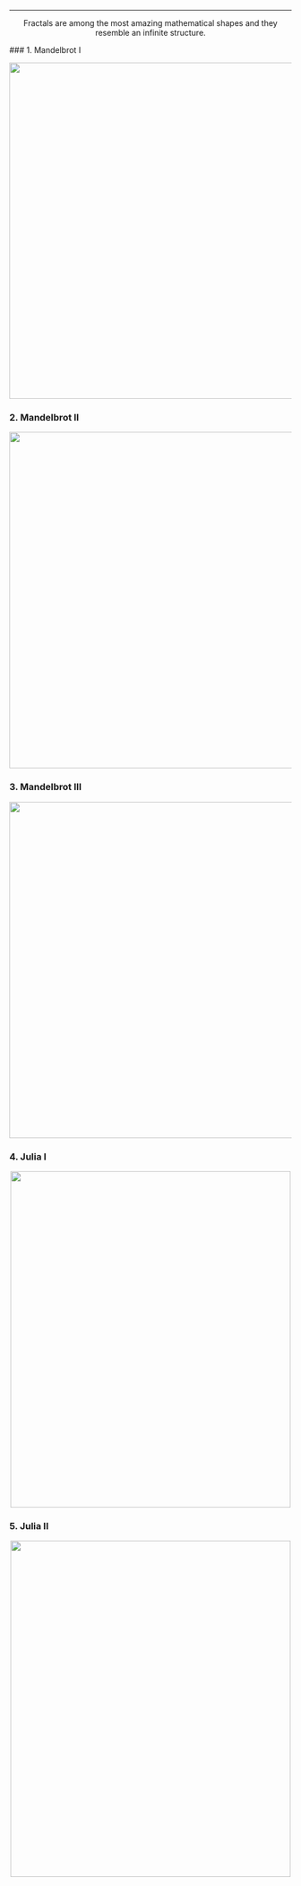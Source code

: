 ***
<p align="center"> Fractals are among the most amazing mathematical shapes and they resemble an infinite structure. <p/>
### 1. Mandelbrot I
<p align="center"><img src= "https://user-images.githubusercontent.com/66701331/183548101-f1976168-d128-4e02-bb46-0d69122ecac8.png" width="700" height="600" ></p>

### 2. Mandelbrot II
<p align="center"><img src= "https://user-images.githubusercontent.com/66701331/183552763-ba843481-a337-4f83-9608-199ea4d44121.png" width="700" height="600" ></p>

### 3. Mandelbrot III
<p align="center"><img src= "https://user-images.githubusercontent.com/66701331/183544439-63c4ef14-c2bd-4ac5-ae5d-c70a24658884.png" width="700" height="600" ></p>

### 4. Julia I
<p align="center"><img src= "https://user-images.githubusercontent.com/66701331/183556717-df16c7d9-c1c2-4b4c-8ce9-a078bedfb6c6.png" width="500" height="600" ></p>

### 5. Julia II
<p align="center"><img src= "https://user-images.githubusercontent.com/66701331/183559846-79afddd2-cd24-4892-b66c-63880a1d96e1.png" width="500" height="600" ></p>

